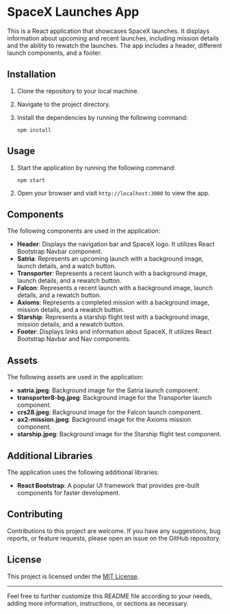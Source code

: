 # SpaceX Launches App

This is a React application that showcases SpaceX launches. It displays information about upcoming and recent launches, including mission details and the ability to rewatch the launches. The app includes a header, different launch components, and a footer.

## Installation

1. Clone the repository to your local machine.
2. Navigate to the project directory.
3. Install the dependencies by running the following command:

   ```shell
   npm install
   ```

## Usage

1. Start the application by running the following command:

   ```shell
   npm start
   ```

2. Open your browser and visit `http://localhost:3000` to view the app.

## Components

The following components are used in the application:

- **Header**: Displays the navigation bar and SpaceX logo. It utilizes React Bootstrap Navbar component.
- **Satria**: Represents an upcoming launch with a background image, launch details, and a watch button.
- **Transporter**: Represents a recent launch with a background image, launch details, and a rewatch button.
- **Falcon**: Represents a recent launch with a background image, launch details, and a rewatch button.
- **Axioms**: Represents a completed mission with a background image, mission details, and a rewatch button.
- **Starship**: Represents a starship flight test with a background image, mission details, and a rewatch button.
- **Footer**: Displays links and information about SpaceX. It utilizes React Bootstrap Navbar and Nav components.

## Assets

The following assets are used in the application:

- **satria.jpeg**: Background image for the Satria launch component.
- **transporter8-bg.jpeg**: Background image for the Transporter launch component.
- **crs28.jpeg**: Background image for the Falcon launch component.
- **ax2-mission.jpeg**: Background image for the Axioms mission component.
- **starship.jpeg**: Background image for the Starship flight test component.

## Additional Libraries

The application uses the following additional libraries:

- **React Bootstrap**: A popular UI framework that provides pre-built components for faster development.

## Contributing

Contributions to this project are welcome. If you have any suggestions, bug reports, or feature requests, please open an issue on the GitHub repository.

## License

This project is licensed under the [MIT License](https://opensource.org/licenses/MIT).

---

Feel free to further customize this README file according to your needs, adding more information, instructions, or sections as necessary.